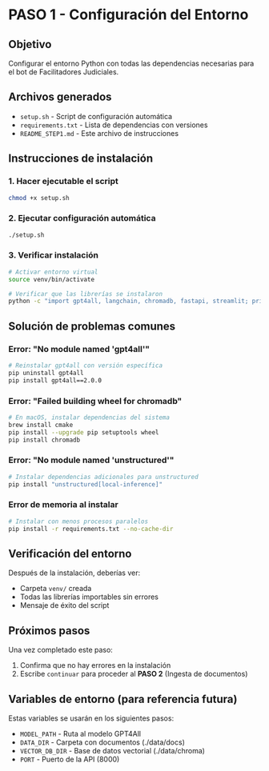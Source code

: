# PASO 1 - Configuración del Entorno

## Objetivo
Configurar el entorno Python con todas las dependencias necesarias para el bot de Facilitadores Judiciales.

## Archivos generados
- `setup.sh` - Script de configuración automática
- `requirements.txt` - Lista de dependencias con versiones
- `README_STEP1.md` - Este archivo de instrucciones

## Instrucciones de instalación

### 1. Hacer ejecutable el script
```bash
chmod +x setup.sh
```

### 2. Ejecutar configuración automática
```bash
./setup.sh
```

### 3. Verificar instalación
```bash
# Activar entorno virtual
source venv/bin/activate

# Verificar que las librerías se instalaron
python -c "import gpt4all, langchain, chromadb, fastapi, streamlit; print('✅ Todas las dependencias instaladas correctamente')"
```

## Solución de problemas comunes

### Error: "No module named 'gpt4all'"
```bash
# Reinstalar gpt4all con versión específica
pip uninstall gpt4all
pip install gpt4all==2.0.0
```

### Error: "Failed building wheel for chromadb"
```bash
# En macOS, instalar dependencias del sistema
brew install cmake
pip install --upgrade pip setuptools wheel
pip install chromadb
```

### Error: "No module named 'unstructured'"
```bash
# Instalar dependencias adicionales para unstructured
pip install "unstructured[local-inference]"
```

### Error de memoria al instalar
```bash
# Instalar con menos procesos paralelos
pip install -r requirements.txt --no-cache-dir
```

## Verificación del entorno

Después de la instalación, deberías ver:
- Carpeta `venv/` creada
- Todas las librerías importables sin errores
- Mensaje de éxito del script

## Próximos pasos

Una vez completado este paso:
1. Confirma que no hay errores en la instalación
2. Escribe `continuar` para proceder al **PASO 2** (Ingesta de documentos)

## Variables de entorno (para referencia futura)

Estas variables se usarán en los siguientes pasos:
- `MODEL_PATH` - Ruta al modelo GPT4All
- `DATA_DIR` - Carpeta con documentos (./data/docs)
- `VECTOR_DB_DIR` - Base de datos vectorial (./data/chroma)
- `PORT` - Puerto de la API (8000)

